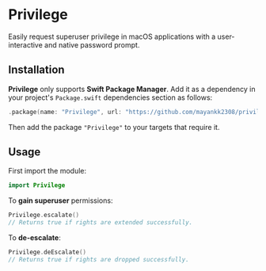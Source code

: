 # Privilege

Easily request superuser privilege in macOS applications with a user-interactive and native password prompt.

## Installation
**Privilege** only supports **Swift Package Manager**. Add it as a dependency in your project's `Package.swift` dependencies section as follows:
```swift
.package(name: "Privilege", url: "https://github.com/mayankk2308/privilege.git", from: "1.0.0")
```
Then add the package `"Privilege"` to your targets that require it.

## Usage
First import the module:
```swift
import Privilege
```

To **gain superuser** permissions:
```swift
Privilege.escalate()
// Returns true if rights are extended successfully.
```

To **de-escalate**:
```swift
Privilege.deEscalate()
// Returns true if rights are dropped successfully.
```
